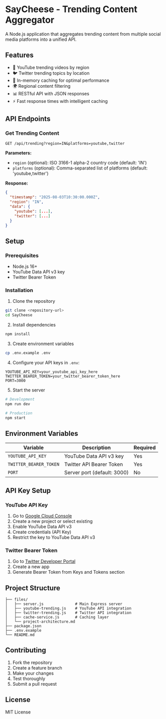 # SayCheese - Trending Content Aggregator

A Node.js application that aggregates trending content from multiple social media platforms into a unified API.

## Features

- 🎥 YouTube trending videos by region
- 🐦 Twitter trending topics by location
- 🚀 In-memory caching for optimal performance
- 🌍 Regional content filtering
- 📊 RESTful API with JSON responses
- ⚡ Fast response times with intelligent caching

## API Endpoints

### Get Trending Content
```
GET /api/trending?region=IN&platforms=youtube,twitter
```

**Parameters:**
- `region` (optional): ISO 3166-1 alpha-2 country code (default: 'IN')
- `platforms` (optional): Comma-separated list of platforms (default: 'youtube,twitter')

**Response:**
```json
{
  "timestamp": "2025-08-03T10:30:00.000Z",
  "region": "IN",
  "data": {
    "youtube": [...],
    "twitter": [...]
  }
}
```

## Setup

### Prerequisites
- Node.js 16+ 
- YouTube Data API v3 key
- Twitter Bearer Token

### Installation

1. Clone the repository
```bash
git clone <repository-url>
cd SayCheese
```

2. Install dependencies
```bash
npm install
```

3. Create environment variables
```bash
cp .env.example .env
```

4. Configure your API keys in `.env`:
```
YOUTUBE_API_KEY=your_youtube_api_key_here
TWITTER_BEARER_TOKEN=your_twitter_bearer_token_here
PORT=3000
```

5. Start the server
```bash
# Development
npm run dev

# Production
npm start
```

## Environment Variables

| Variable | Description | Required |
|----------|-------------|----------|
| `YOUTUBE_API_KEY` | YouTube Data API v3 key | Yes |
| `TWITTER_BEARER_TOKEN` | Twitter API Bearer Token | Yes |
| `PORT` | Server port (default: 3000) | No |

## API Key Setup

### YouTube API Key
1. Go to [Google Cloud Console](https://console.cloud.google.com/)
2. Create a new project or select existing
3. Enable YouTube Data API v3
4. Create credentials (API Key)
5. Restrict the key to YouTube Data API v3

### Twitter Bearer Token
1. Go to [Twitter Developer Portal](https://developer.twitter.com/)
2. Create a new app
3. Generate Bearer Token from Keys and Tokens section

## Project Structure

```
├── files/
│   ├── server.js              # Main Express server
│   ├── youtube-trending.js    # YouTube API integration
│   ├── twitter-trending.js    # Twitter API integration
│   ├── cache-service.js       # Caching layer
│   └── project-architecture.md
├── package.json
├── .env.example
└── README.md
```

## Contributing

1. Fork the repository
2. Create a feature branch
3. Make your changes
4. Test thoroughly
5. Submit a pull request

## License

MIT License
